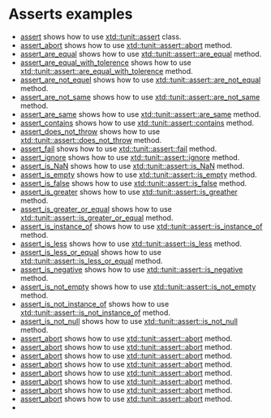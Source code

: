 # Asserts examples

* [assert](assert/README.md) shows how to use [xtd::tunit::assert](../../../src/xtd.tunit/include/xtd/assert.h) class.
* [assert_abort](assert_abort/README.md) shows how to use [xtd::tunit::assert::abort](../../../src/xtd.tunit/include/xtd/assert.h) method.
* [assert_are_equal](assert_are_equal/README.md) shows how to use [xtd::tunit::assert::are_equal](../../../src/xtd.tunit/include/xtd/assert.h) method.
* [assert_are_equal_with_tolerence](assert_are_equal_with_tolerence/README.md) shows how to use [xtd::tunit::assert::are_equal_with_tolerence](../../../src/xtd.tunit/include/xtd/assert.h) method.
* [assert_are_not_equel](assert_are_not_equal/README.md) shows how to use [xtd::tunit::assert::are_not_equal](../../../src/xtd.tunit/include/xtd/assert.h) method.
* [assert_are_not_same](assert_are_not_same/README.md) shows how to use [xtd::tunit::assert::are_not_same](../../../src/xtd.tunit/include/xtd/assert.h) method.
* [assert_are_same](assert_are_same/README.md) shows how to use [xtd::tunit::assert::are_same](../../../src/xtd.tunit/include/xtd/assert.h) method.
* [assert_contains](assert_contains/README.md) shows how to use [xtd::tunit::assert::contains](../../../src/xtd.tunit/include/xtd/assert.h) method.
* [assert_does_not_throw](assert_does_not_throw/README.md) shows how to use [xtd::tunit::assert::does_not_throw](../../../src/xtd.tunit/include/xtd/assert.h) method.
* [assert_fail](assert_fail/README.md) shows how to use [xtd::tunit::assert::fail](../../../src/xtd.tunit/include/xtd/assert.h) method.
* [assert_ignore](assert_ignore/README.md) shows how to use [xtd::tunit::assert::ignore](../../../src/xtd.tunit/include/xtd/assert.h) method.
* [assert_is_NaN](assert_is_NaN/README.md) shows how to use [xtd::tunit::assert::is_NaN](../../../src/xtd.tunit/include/xtd/assert.h) method.
* [assert_is_empty](assert_is_empty/README.md) shows how to use [xtd::tunit::assert::is_empty](../../../src/xtd.tunit/include/xtd/assert.h) method.
* [assert_is_false](assert_is_false/README.md) shows how to use [xtd::tunit::assert::is_false](../../../src/xtd.tunit/include/xtd/assert.h) method.
* [assert_is_greater](assert_is_greater/README.md) shows how to use [xtd::tunit::assert::is_greather](../../../src/xtd.tunit/include/xtd/assert.h) method.
* [assert_is_greater_or_equal](assert_is_greater_or_equal/README.md) shows how to use [xtd::tunit::assert::is_greater_or_equal](../../../src/xtd.tunit/include/xtd/assert.h) method.
* [assert_is_instance_of](assert_is_instnce_of/README.md) shows how to use [xtd::tunit::assert::is_instance_of](../../../src/xtd.tunit/include/xtd/assert.h) method.
* [assert_is_less](assert_is_less/README.md) shows how to use [xtd::tunit::assert::is_less](../../../src/xtd.tunit/include/xtd/assert.h) method.
* [assert_is_less_or_equal](assert_is_less_or_equal/README.md) shows how to use [xtd::tunit::assert::is_less_or_equal](../../../src/xtd.tunit/include/xtd/assert.h) method.
* [assert_is_negative](assert_is_negative/README.md) shows how to use [xtd::tunit::assert::is_negative](../../../src/xtd.tunit/include/xtd/assert.h) method.
* [assert_is_not_empty](assert_is_not_empty/README.md) shows how to use [xtd::tunit::assert::is_not_empty](../../../src/xtd.tunit/include/xtd/assert.h) method.
* [assert_is_not_instance_of](assert_is_not_instance_of/README.md) shows how to use [xtd::tunit::assert::is_not_instance_of](../../../src/xtd.tunit/include/xtd/assert.h) method.
* [assert_is_not_null](assert_is_not_null/README.md) shows how to use [xtd::tunit::assert::is_not_null](../../../src/xtd.tunit/include/xtd/assert.h) method.
* [assert_abort](assert_abort/README.md) shows how to use [xtd::tunit::assert::abort](../../../src/xtd.tunit/include/xtd/assert.h) method.
* [assert_abort](assert_abort/README.md) shows how to use [xtd::tunit::assert::abort](../../../src/xtd.tunit/include/xtd/assert.h) method.
* [assert_abort](assert_abort/README.md) shows how to use [xtd::tunit::assert::abort](../../../src/xtd.tunit/include/xtd/assert.h) method.
* [assert_abort](assert_abort/README.md) shows how to use [xtd::tunit::assert::abort](../../../src/xtd.tunit/include/xtd/assert.h) method.
* [assert_abort](assert_abort/README.md) shows how to use [xtd::tunit::assert::abort](../../../src/xtd.tunit/include/xtd/assert.h) method.
* [assert_abort](assert_abort/README.md) shows how to use [xtd::tunit::assert::abort](../../../src/xtd.tunit/include/xtd/assert.h) method.
* [assert_abort](assert_abort/README.md) shows how to use [xtd::tunit::assert::abort](../../../src/xtd.tunit/include/xtd/assert.h) method.
* [assert_abort](assert_abort/README.md) shows how to use [xtd::tunit::assert::abort](../../../src/xtd.tunit/include/xtd/assert.h) method.
* 

